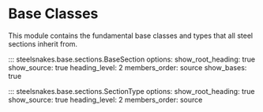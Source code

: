 # Base Classes

This module contains the fundamental base classes and types that all steel sections inherit from.

::: steelsnakes.base.sections.BaseSection
    options:
        show_root_heading: true
        show_source: true
        heading_level: 2
        members_order: source
        show_bases: true

::: steelsnakes.base.sections.SectionType
    options:
        show_root_heading: true
        show_source: true
        heading_level: 2
        members_order: source
